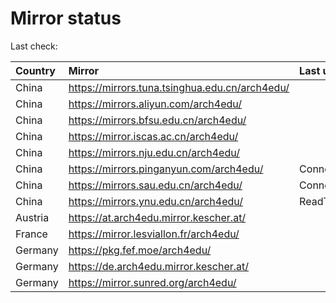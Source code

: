 <script src="./time.js"></script>
# Mirror status
Last check: <script type="text/javascript">localize(1676978251.249433);</script>

|Country|Mirror|Last update|
|:------|:-----|:----------|
|China|https://mirrors.tuna.tsinghua.edu.cn/arch4edu/|<script type="text/javascript">localize(1676961221);</script>|
|China|https://mirrors.aliyun.com/arch4edu/|<script type="text/javascript">localize(1676918015);</script>|
|China|https://mirrors.bfsu.edu.cn/arch4edu/|<script type="text/javascript">localize(1676961221);</script>|
|China|https://mirror.iscas.ac.cn/arch4edu/|<script type="text/javascript">localize(1676961221);</script>|
|China|https://mirrors.nju.edu.cn/arch4edu/|<script type="text/javascript">localize(1676874957);</script>|
|China|https://mirrors.pinganyun.com/arch4edu/|ConnectionError|
|China|https://mirrors.sau.edu.cn/arch4edu/|ConnectionError|
|China|https://mirrors.ynu.edu.cn/arch4edu/|ReadTimeout|
|Austria|https://at.arch4edu.mirror.kescher.at/|<script type="text/javascript">localize(1676961221);</script>|
|France|https://mirror.lesviallon.fr/arch4edu/|<script type="text/javascript">localize(1676918015);</script>|
|Germany|https://pkg.fef.moe/arch4edu/|<script type="text/javascript">localize(1676961221);</script>|
|Germany|https://de.arch4edu.mirror.kescher.at/|<script type="text/javascript">localize(1676961221);</script>|
|Germany|https://mirror.sunred.org/arch4edu/|<script type="text/javascript">localize(1676961221);</script>|

<script src="./tablefilter/tablefilter.js"></script>
<script src="./table.js"></script>